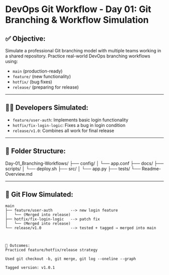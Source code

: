 # DevOps Git Workflow - Day 01: Git Branching & Workflow Simulation

## ✅ Objective:
Simulate a professional Git branching model with multiple teams working in a shared repository. Practice real-world DevOps branching workflows using:

- `main` (production-ready)
- `feature/` (new functionality)
- `hotfix/` (bug fixes)
- `release/` (preparing for release)

---

## 🧑‍💻 Developers Simulated:
- `feature/user-auth`: Implements basic login functionality
- `hotfix/fix-login-logic`: Fixes a bug in login condition
- `release/v1.0`: Combines all work for final release

---

## 📂 Folder Structure:

Day-01_Branching-Workflows/
├── config/
│ └── app.conf
├── docs/
├── scripts/
│ └── deploy.sh
├── src/
│ └── app.py
├── tests/
└── Readme-Overview.md

---

## 🔁 Git Flow Simulated:

```text
main
├── feature/user-auth        --> new login feature
│   └── (Merged into release)
├── hotfix/fix-login-logic   --> patch fix
│   └── (Merged into release)
└── release/v1.0             --> tested + tagged → merged into main



🏁 Outcomes:
Practiced feature/hotfix/release strategy

Used git checkout -b, git merge, git log --oneline --graph

Tagged version: v1.0.1

